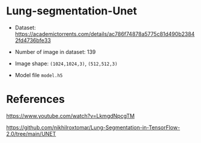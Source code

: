 # Lung-segmentation-Unet

- Dataset: https://academictorrents.com/details/ac786f74878a5775c81d490b23842fd4736bfe33

- Number of image in dataset: 139 

- Image shape: `(1024,1024,3)`, `(512,512,3)`

- Model file `model.h5`


# References

https://www.youtube.com/watch?v=LkmgdNpcgTM

https://github.com/nikhilroxtomar/Lung-Segmentation-in-TensorFlow-2.0/tree/main/UNET
